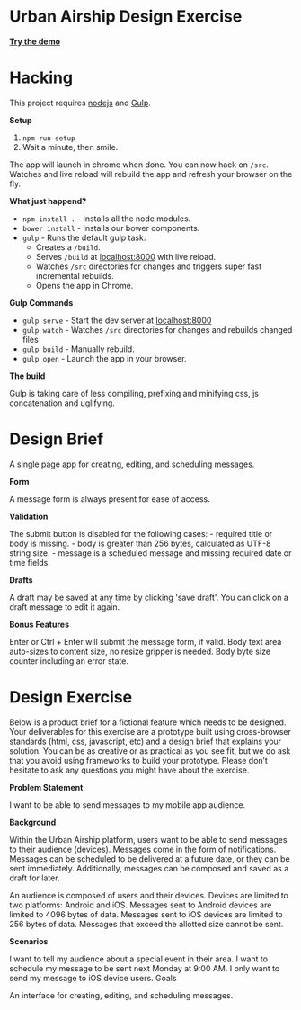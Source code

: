 Urban Airship Design Exercise
=============================

**[Try the demo](http://ua-homework.herokuapp.com/)**

# Hacking

This project requires [nodejs](http://nodejs.org/) and [Gulp](http://gulpjs.com/).

**Setup**

1. `npm run setup`
2.  Wait a minute, then smile.

The app will launch in chrome when done.
You can now hack on `/src`.
Watches and live reload will rebuild the app and refresh your browser on the fly.

**What just happend?**

- `npm install .` - Installs all the node modules.
- `bower install` - Installs our bower components.
- `gulp` - Runs the default gulp task:
    - Creates a `/build`.
    - Serves `/build` at [localhost:8000](localhost:8000) with live reload.
    - Watches `/src` directories for changes and triggers super fast incremental rebuilds.
    - Opens the app in Chrome.

**Gulp Commands**

- `gulp serve` - Start the dev server at [localhost:8000](localhost:8000)
- `gulp watch` - Watches `/src` directories for changes and rebuilds changed files
- `gulp build` - Manually rebuild.
- `gulp open` - Launch the app in your browser.

**The build**

Gulp is taking care of less compiling, prefixing and minifying css, js concatenation and uglifying.

# Design Brief
A single page app for creating, editing, and scheduling messages.

**Form**

A message form is always present for ease of access.

**Validation**

The submit button is disabled for the following cases:
    - required title or body is missing.
    - body is greater than 256 bytes, calculated as UTF-8 string size.
    - message is a scheduled message and missing required date or time fields.

**Drafts**

A draft may be saved at any time by clicking 'save draft'.  You can click on a draft message to edit it again.

**Bonus Features**

Enter or Ctrl + Enter will submit the message form, if valid.
Body text area auto-sizes to content size, no resize gripper is needed.
Body byte size counter including an error state.

# Design Exercise

Below is a product brief for a fictional feature which needs to be designed. Your deliverables for this exercise are a prototype built using cross-browser standards (html, css, javascript, etc) and a design brief that explains your solution. You can be as creative or as practical as you see fit, but we do ask that you avoid using frameworks to build your prototype. Please don’t hesitate to ask any questions you might have about the exercise.

**Problem Statement**

I want to be able to send messages to my mobile app audience.

**Background**

Within the Urban Airship platform, users want to be able to send messages to their audience (devices). Messages come in the form of notifications. Messages can be scheduled to be delivered at a future date, or they can be sent immediately. Additionally, messages can be composed and saved as a draft for later.

An audience is composed of users and their devices. Devices are limited to two platforms: Android and iOS. Messages sent to Android devices are limited to 4096 bytes of data. Messages sent to iOS devices are limited to 256 bytes of data. Messages that exceed the allotted size cannot be sent.

**Scenarios**

I want to tell my audience about a special event in their area.
I want to schedule my message to be sent next Monday at 9:00 AM.
I only want to send my message to iOS device users.
Goals

An interface for creating, editing, and scheduling messages.
